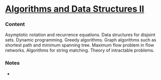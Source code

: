 # [Algorithms and Data Structures II](http://uu.se/en/admissions/master/selma/kursplan/?kKod=1DL231&lasar=)

### Content
Asymptotic notation and recurrence equations. Data structures for disjoint sets. Dynamic programming. Greedy algorithms. Graph algorithms such as shortest path and minimum spanning tree. Maximum flow problem in flow networks. Algorithms for string matching. Theory of intractable problems.

### Notes
  - []()
